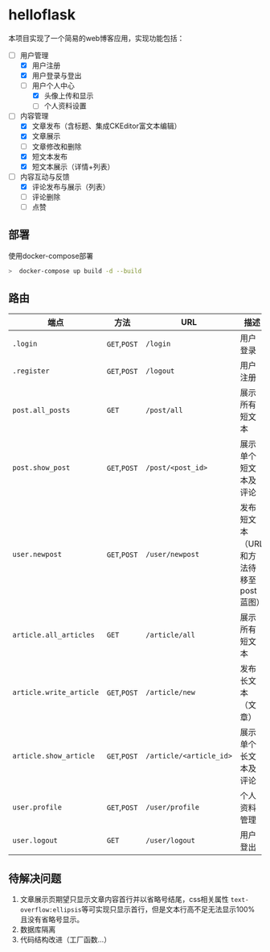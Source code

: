 # helloflask

本项目实现了一个简易的web博客应用，实现功能包括：

- [ ] 用户管理 
  - [x] 用户注册
  - [x] 用户登录与登出
  - [ ] 用户个人中心
    - [x] 头像上传和显示
    - [ ] 个人资料设置

- [ ] 内容管理
  - [x] 文章发布（含标题、集成CKEditor富文本编辑）
  - [x] 文章展示
  - [ ] 文章修改和删除
  - [x] 短文本发布
  - [x] 短文本展示（详情+列表）

- [ ] 内容互动与反馈
  - [x] 评论发布与展示（列表）
  - [ ] 评论删除
  - [ ] 点赞

## 部署
使用docker-compose部署
```sh
>  docker-compose up build -d --build
```

## 路由

| 端点 | 方法 | URL | 描述 |
| ---- | --- | --- | --- |
| `.login` | `GET`,`POST` | `/login` | 用户登录 |
| `.register`| `GET`,`POST` | `/logout`| 用户注册 |
| `post.all_posts`| `GET`| `/post/all` | 展示所有短文本 |
| `post.show_post` | `GET`,`POST` | `/post/<post_id>` | 展示单个短文本及评论 |
| `user.newpost` | `GET`,`POST` | `/user/newpost` | 发布短文本（URL和方法待移至post蓝图）|
| `article.all_articles ` | `GET` | `/article/all` | 展示所有短文本 |
| `article.write_article` |`GET`,`POST`| `/article/new` | 发布长文本（文章）|
| `article.show_article` | `GET`,`POST`| `/article/<article_id>` | 展示单个长文本及评论 |
| `user.profile` | `GET`,`POST` | `/user/profile` | 个人资料管理 |
| `user.logout` | `GET` | `/user/logout` | 用户登出 |




 

## 待解决问题

1. 文章展示页期望只显示文章内容首行并以省略号结尾，css相关属性 `text-overflow:ellipsis`等可实现只显示首行，但是文本行高不足无法显示100%且没有省略号显示。
2. 数据库隔离
3. 代码结构改进（工厂函数...）

